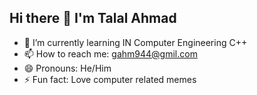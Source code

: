 ## Hi there 👋 I'm Talal Ahmad

- 🌱 I’m currently learning IN Computer Engineering C++
- 📫 How to reach me: gahm944@gmil.com
- 😄 Pronouns: He/Him
- ⚡ Fun fact: Love computer related memes
<!--
**GHOST-MACHIN3/GHOST-MACHIN3** is a ✨ _special_ ✨ repository because its `README.md` (this file) appears on your GitHub profile.

Here are some ideas to get you started:

- 🔭 I’m currently working on ...
- 🌱 I’m currently learning IN Computer Engineering C++
- 👯 I’m looking to collaborate on ...
- 🤔 I’m looking for help with ...
- 💬 Ask me about ...
- 📫 How to reach me: gahm944@gmil.com
- 😄 Pronouns: He/Him
- ⚡ Fun fact: Love computer related memes
-->
